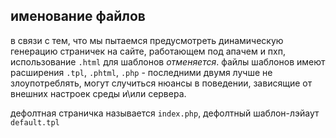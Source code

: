 ## именование файлов

в связи с тем, что мы пытаемся предусмотреть динамическую генерацию страничек на сайте, работающем под апачем и пхп,
использование `.html` для шаблонов _отменяется_. файлы шаблонов имеют расширения `.tpl`, `.phtml`, `.php` -
последними двумя лучше не злоупотреблять, могут случиться нюансы в поведении,
зависящие от внешних настроек среды и\или сервера.

дефолтная страничка называется `index.php`, дефолтный шаблон-лэйаут `default.tpl`